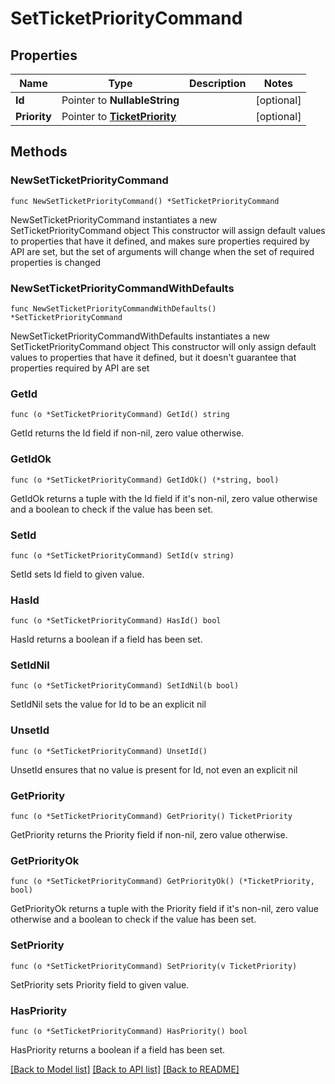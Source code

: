 # SetTicketPriorityCommand

## Properties

Name | Type | Description | Notes
------------ | ------------- | ------------- | -------------
**Id** | Pointer to **NullableString** |  | [optional] 
**Priority** | Pointer to [**TicketPriority**](TicketPriority.md) |  | [optional] 

## Methods

### NewSetTicketPriorityCommand

`func NewSetTicketPriorityCommand() *SetTicketPriorityCommand`

NewSetTicketPriorityCommand instantiates a new SetTicketPriorityCommand object
This constructor will assign default values to properties that have it defined,
and makes sure properties required by API are set, but the set of arguments
will change when the set of required properties is changed

### NewSetTicketPriorityCommandWithDefaults

`func NewSetTicketPriorityCommandWithDefaults() *SetTicketPriorityCommand`

NewSetTicketPriorityCommandWithDefaults instantiates a new SetTicketPriorityCommand object
This constructor will only assign default values to properties that have it defined,
but it doesn't guarantee that properties required by API are set

### GetId

`func (o *SetTicketPriorityCommand) GetId() string`

GetId returns the Id field if non-nil, zero value otherwise.

### GetIdOk

`func (o *SetTicketPriorityCommand) GetIdOk() (*string, bool)`

GetIdOk returns a tuple with the Id field if it's non-nil, zero value otherwise
and a boolean to check if the value has been set.

### SetId

`func (o *SetTicketPriorityCommand) SetId(v string)`

SetId sets Id field to given value.

### HasId

`func (o *SetTicketPriorityCommand) HasId() bool`

HasId returns a boolean if a field has been set.

### SetIdNil

`func (o *SetTicketPriorityCommand) SetIdNil(b bool)`

 SetIdNil sets the value for Id to be an explicit nil

### UnsetId
`func (o *SetTicketPriorityCommand) UnsetId()`

UnsetId ensures that no value is present for Id, not even an explicit nil
### GetPriority

`func (o *SetTicketPriorityCommand) GetPriority() TicketPriority`

GetPriority returns the Priority field if non-nil, zero value otherwise.

### GetPriorityOk

`func (o *SetTicketPriorityCommand) GetPriorityOk() (*TicketPriority, bool)`

GetPriorityOk returns a tuple with the Priority field if it's non-nil, zero value otherwise
and a boolean to check if the value has been set.

### SetPriority

`func (o *SetTicketPriorityCommand) SetPriority(v TicketPriority)`

SetPriority sets Priority field to given value.

### HasPriority

`func (o *SetTicketPriorityCommand) HasPriority() bool`

HasPriority returns a boolean if a field has been set.


[[Back to Model list]](../README.md#documentation-for-models) [[Back to API list]](../README.md#documentation-for-api-endpoints) [[Back to README]](../README.md)


